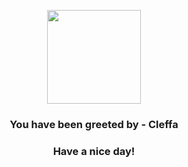 <p align="center">
            <img src="https://raw.githubusercontent.com/PokeAPI/sprites/master/sprites/pokemon/173.png" width="150" height="150">
          </p>
          <h3 align="center">You have been greeted by - <b>Cleffa</b></h3>
          <h3 align="center">Have a nice day!</h3>
        